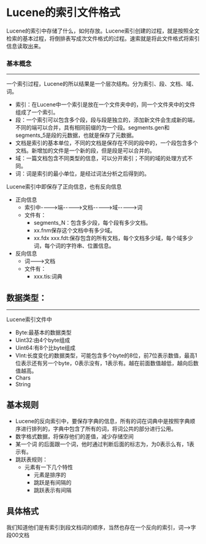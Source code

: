 # Lucene的索引文件格式

​	Lucene的索引中存储了什么，如何存放。Lucene索引创建的过程，就是按照全文检索的基本过程，将倒排表写成次文件格式的过程。速索就是将此文件格式将索引信息读取出来。

### 基本概念

------

一个索引过程，Lucene的所以结果是一个层次结构。分为索引、段、文档、域、词。

- 索引：在Lucene中一个索引是放在一个文件夹中的，同一个文件夹中的文件组成了一个索引。
- 段：一个索引可以包含多个段，段与段是独立的，添加新文件会生成新的端，不同的端可以合并，具有相同前缀的为一个段。segments.gen和segments_5是段的元数据，也就是保存了元数据。
- 文档是索引的基本单位，不同的文档是保存在不同的段中的，一个段包含多个文档。新增加的文件是一个新的段，但是段是可以合并的。
- 域：一篇文档包含不同类型的信息，可以分开索引；不同的域的处理方式不同。
- 词：词是索引的最小单位，是经过词法分析之后得到的。

Lucene索引中即保存了正向信息，也有反向信息

- 正向信息
  - 索引中---->端----->文档----->域----->词
  - 文件有：
    - segments_N：包含多少段，每个段有多少文档。
    - xx.fnm保存这个文档中有多少域。
    - xx.fdx  xxx.fdt:保存包含的所有文档，每个文档多少域，每个域多少词，每个词的字符串、位置信息。
- 反向信息
  - 词--->文档
  - 文件有：
    - xxx.tis:词典

## 数据类型：

---

Lucene索引文件中

- Byte:最基本的数据类型
- Uint32:由4个byte组成
- Uint64:有8个比byte组成
- VInt:长度变化的数据类型，可能包含多个byte的8位，前7位表示数值，最高1位表示还有另一个byte，0表示没有，1表示有。越在前面数值越低，越向后数值越高。
- Chars
- String

## 基本规则

- Lucene的反向索引中，要保存字典的信息，所有的词在词典中是按照字典顺序进行排列的，字典中包含了所有的词，将词公共的部分进行公用。
- 数字格式数据，将保存他们的差值，减少存储空间
- 某一个词 的后面跟一个词，他时通过判断后面的标志为，为0表示么有，1表示有。
- 跳跃表规则：
  - 元素有一下几个特性
    - 元素是排序的
    - 跳跃是有间隔的
    - 跳跃表示有间隔

## 具体格式

我们知道他们是有索引到段文档词的顺序，当然也存在一个反向的索引，词-->字段00文档